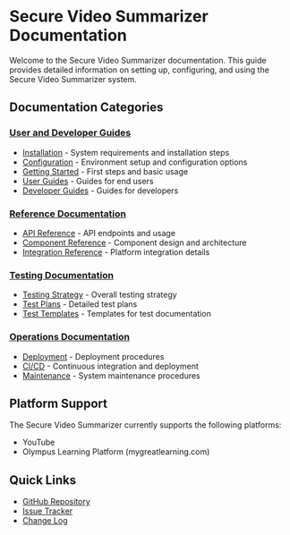 # Secure Video Summarizer Documentation

Welcome to the Secure Video Summarizer documentation. This guide provides detailed information on setting up, configuring, and using the Secure Video Summarizer system.

## Documentation Categories

### [User and Developer Guides](guides/index.md)

- [Installation](guides/installation.md) - System requirements and installation steps
- [Configuration](guides/configuration.md) - Environment setup and configuration options
- [Getting Started](guides/getting_started.md) - First steps and basic usage
- [User Guides](guides/user/index.md) - Guides for end users
- [Developer Guides](guides/developer/index.md) - Guides for developers

### [Reference Documentation](reference/index.md)

- [API Reference](reference/api/index.md) - API endpoints and usage
- [Component Reference](reference/components/index.md) - Component design and architecture
- [Integration Reference](reference/integrations/index.md) - Platform integration details

### [Testing Documentation](testing/index.md)

- [Testing Strategy](testing/test_strategy.md) - Overall testing strategy
- [Test Plans](testing/test_plans/index.md) - Detailed test plans
- [Test Templates](testing/templates/index.md) - Templates for test documentation

### [Operations Documentation](operations/index.md)

- [Deployment](operations/deployment/index.md) - Deployment procedures
- [CI/CD](operations/ci_cd/index.md) - Continuous integration and deployment
- [Maintenance](operations/maintenance/index.md) - System maintenance procedures

## Platform Support

The Secure Video Summarizer currently supports the following platforms:

- YouTube
- Olympus Learning Platform (mygreatlearning.com)

## Quick Links

- [GitHub Repository](https://github.com/AkashicRecords/SecureVideoSummarizer)
- [Issue Tracker](https://github.com/AkashicRecords/SecureVideoSummarizer/issues)
- [Change Log](changelog.md)
